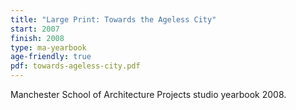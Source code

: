 ```yaml
---
title: "Large Print: Towards the Ageless City"
start: 2007
finish: 2008
type: ma-yearbook
age-friendly: true
pdf: towards-ageless-city.pdf
---
```


Manchester School of Architecture Projects studio yearbook 2008.
